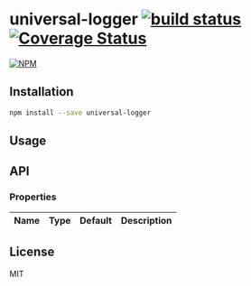 # universal-logger [![build status](https://travis-ci.org/cheton/universal-logger.svg?branch=master)](https://travis-ci.org/cheton/universal-logger) [![Coverage Status](https://coveralls.io/repos/github/cheton/universal-logger/badge.svg?branch=master)](https://coveralls.io/github/cheton/universal-logger?branch=master)

[![NPM](https://nodei.co/npm/universal-logger.png?downloads=true&stars=true)](https://www.npmjs.com/package/universal-logger)

## Installation

```bash
npm install --save universal-logger
```

## Usage

## API

### Properties

Name | Type | Default | Description 
:--- | :--- | :------ | :----------

## License

MIT
